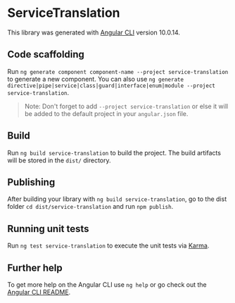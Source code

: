 # ServiceTranslation

This library was generated with [Angular CLI](https://github.com/angular/angular-cli) version 10.0.14.

## Code scaffolding

Run `ng generate component component-name --project service-translation` to generate a new component. You can also use `ng generate directive|pipe|service|class|guard|interface|enum|module --project service-translation`.
> Note: Don't forget to add `--project service-translation` or else it will be added to the default project in your `angular.json` file. 

## Build

Run `ng build service-translation` to build the project. The build artifacts will be stored in the `dist/` directory.

## Publishing

After building your library with `ng build service-translation`, go to the dist folder `cd dist/service-translation` and run `npm publish`.

## Running unit tests

Run `ng test service-translation` to execute the unit tests via [Karma](https://karma-runner.github.io).

## Further help

To get more help on the Angular CLI use `ng help` or go check out the [Angular CLI README](https://github.com/angular/angular-cli/blob/master/README.md).
